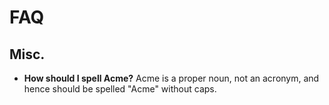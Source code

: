 # FAQ

## Misc.

- **How should I spell Acme?** Acme is a proper noun, not an acronym, and hence
  should be spelled "Acme" without caps.

